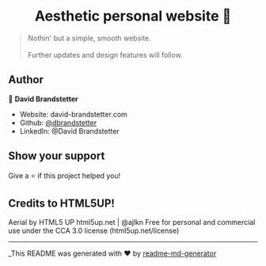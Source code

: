<h1 align="center">Aesthetic personal website 🗻</h1>


> Nothin' but a simple, smooth website.</br></br>
> Further updates and design features will follow.

## Author

👤 **David Brandstetter**

* Website: david-brandstetter.com
* Github: [@dbrandstetter](https://github.com/dbrandstetter)
* LinkedIn: @David Brandstetter

## Show your support

Give a ⭐️ if this project helped you!

## Credits to HTML5UP!

Aerial by HTML5 UP
html5up.net | @ajlkn
Free for personal and commercial use under the CCA 3.0 license (html5up.net/license)

***
_This README was generated with ❤️ by [readme-md-generator](https://github.com/kefranabg/readme-md-generator)
